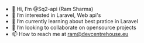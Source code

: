 - 👋 Hi, I’m @Sq2-api (Ram Sharma)
- 👀 I’m interested in Laravel, Web api's
- 🌱 I’m currently learning about best pratice in Laravel
- 💞️ I’m looking to collaborate on opensource projects
- 📫 How to reach me at ram@devcentrehouse.eu

